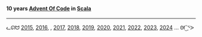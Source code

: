 #### 10 years [Advent Of Code](https://adventofcode.com) in [Scala](https://github.com/scala/scala3)

---

ᓚᘏᗢ [2015](https://github.com/nmcb/advent-of-scala/tree/main/2015/src/main/scala), [2016](https://github.com/nmcb/advent-of-scala/tree/main/2016/src/main/scala), , [2017](https://github.com/nmcb/advent-of-scala/tree/main/2017/src/main/scala), [2018](https://github.com/nmcb/advent-of-scala/tree/main/2018/src/main/scala), [2019](https://github.com/nmcb/advent-of-scala/tree/main/2019/src/main/scala), [2020](https://github.com/nmcb/advent-of-scala/tree/main/2020/src/main/scala), [2021](https://github.com/nmcb/advent-of-scala/tree/main/2021/src/main/scala), [2022](https://github.com/nmcb/advent-of-scala/tree/main/2022/src/main/scala), [2023](https://github.com/nmcb/advent-of-scala/tree/main/2023/src/main/scala), [2024](https://github.com/nmcb/advent-of-scala/tree/main/2024/src/main/scala) ... ᘛ⁐̤ᕐᐷ



